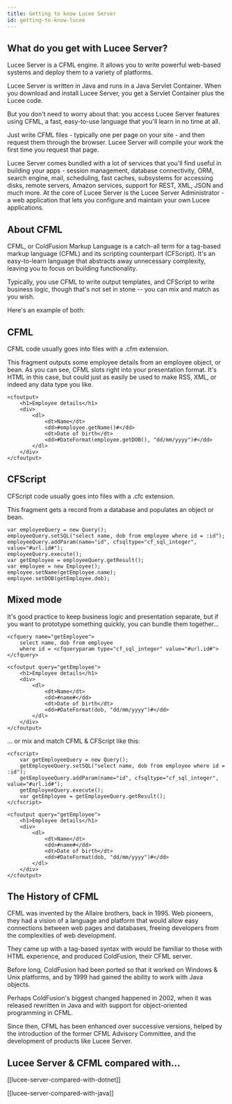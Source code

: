 ```yaml
---
title: Getting to know Lucee Server
id: getting-to-know-lucee
---
```


## What do you get with Lucee Server? ##


Lucee Server is a CFML engine. It allows you to write powerful web-based systems and deploy them to a variety of platforms.

Lucee Server is written in Java and runs in a Java Servlet Container. When you download and install Lucee Server, you get a Servlet Container plus the Lucee code.

But you don't need to worry about that: you access Lucee Server features using CFML, a fast, easy-to-use language that you'll learn in no time at all.

Just write CFML files - typically one per page on your site - and then request them through the browser. Lucee Server will compile your work the first time you request that page.

Lucee Server comes bundled with a lot of services that you'll find useful in building your apps - session management, database connectivity, ORM, search engine, mail, scheduling, fast caches, subsystems for accessing disks, remote servers, Amazon services, support for REST, XML, JSON and much more. At the core of Lucee Server is the Lucee Server Administrator - a web application that lets you configure and maintain your own Lucee applications.


## About CFML ##

CFML, or ColdFusion Markup Language is a catch-all term for a tag-based markup language (CFML) and its scripting counterpart (CFScript). It's an easy-to-learn language that abstracts away unnecessary complexity, leaving you to focus on building functionality.

Typically, you use CFML to write output templates, and CFScript to write business logic, though that's not set in stone -- you can mix and match as you wish.

Here's an example of both:

## CFML ##

CFML code usually goes into files with a .cfm extension.

This fragment outputs some employee details from an employee object, or bean. As you can see, CFML slots right into your presentation format. It's HTML in this case, but could just as easily be used to make RSS, XML, or indeed any data type you like.

```lucee
<cfoutput>
    <h1>Employee details</h1>
    <div>
        <dl>
            <dt>Name</dt>
            <dd>#employee.getName()#</dd>
            <dt>Date of birth</dt>
            <dd>#DateFormat(employee.getDOB(), "dd/mm/yyyy")#</dd>
        </dl>
    </div>
</cfoutput>
```

## CFScript ##

CFScript code usually goes into files with a .cfc extension.

This fragment gets a record from a database and populates an object or bean.

```luceescript
var employeeQuery = new Query();
employeeQuery.setSQL("select name, dob from employee where id = :id");
employeeQuery.addParam(name="id", cfsqltype="cf_sql_integer", value="#url.id#");
employeeQuery.execute();
var getEmployee = employeeQuery.getResult();
var employee = new Employee();
employee.setName(getEmployee.name);
employee.setDOB(getEmployee.dob);
```

## Mixed mode ##

It's good practice to keep business logic and presentation separate, but if you want to prototype something quickly, you can bundle them together...

```lucee
<cfquery name="getEmployee">
    select name, dob from employee
    where id = <cfqueryparam type="cf_sql_integer" value="#url.id#">
</cfquery>
```

```lucee
<cfoutput query="getEmployee">
    <h1>Employee details</h1>
    <div>
        <dl>
            <dt>Name</dt>
            <dd>#name#</dd>
            <dt>Date of birth</dt>
            <dd>#DateFormat(dob, "dd/mm/yyyy")#</dd>
        </dl>
    </div>
</cfoutput>
```

... or mix and match CFML & CFScript like this:

```cfs
<cfscript>
    var getEmployeeQuery = new Query();
    getEmployeeQuery.setSQL("select name, dob from employee where id = :id");
    getEmployeeQuery.addParam(name="id", cfsqltype="cf_sql_integer", value="#url.id#");
    getEmployeeQuery.execute();
    var getEmployee = getEmployeeQuery.getResult();
</cfscript>
```
```lucee
<cfoutput query="getEmployee">
    <h1>Employee details</h1>
    <div>
        <dl>
            <dt>Name</dt>
            <dd>#name#</dd>
            <dt>Date of birth</dt>
            <dd>#DateFormat(dob, "dd/mm/yyyy")#</dd>
        </dl>
    </div>
</cfoutput>
```

## The History of CFML ##

CFML was invented by the Allaire brothers, back in 1995. Web pioneers, they had a vision of a language and platform that would allow easy connections between web pages and databases, freeing developers from the complexities of web development.

They came up with a tag-based syntax with would be familiar to those with HTML experience, and produced ColdFusion, their CFML server.

Before long, ColdFusion had been ported so that it worked on Windows & Unix platforms, and by 1999 had gained the ability to work with Java objects.

Perhaps ColdFusion's biggest changed happened in 2002, when it was released rewritten in Java and with support for object-oriented programming in CFML.

Since then, CFML has been enhanced over successive versions, helped by the introduction of the former CFML Advisory Committee, and the development of products like Lucee Server.

## Lucee Server & CFML compared with... ##

[[lucee-server-compared-with-dotnet]]

[[lucee-server-compared-with-java]]
